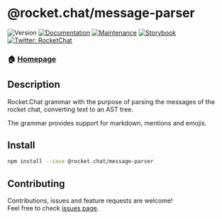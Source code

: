 # @rocket.chat/message-parser

<span><img alt="Version" src="https://img.shields.io/npm/v/@rocket.chat/message-parser.svg" /></span>
<a href="https://github.com/RocketChat/Rocket.Chat.Fuselage#readme" target="_blank"><img alt="Documentation" src="https://img.shields.io/badge/documentation-yes-brightgreen.svg" /></a>
<a href="https://github.com/RocketChat/Rocket.Chat.Fuselage/graphs/commit-activity" target="_blank"><img alt="Maintenance" src="https://img.shields.io/badge/Maintained%3F-yes-green.svg" /></a>
<a href="https://rocketchat.github.io/Rocket.Chat.Fuselage" target="_blank"><img alt="Storybook" src="https://cdn.jsdelivr.net/gh/storybooks/brand@master/badge/badge-storybook.svg" /></a>
<a href="https://twitter.com/RocketChat" target="_blank"><img alt="Twitter: RocketChat" src="https://img.shields.io/twitter/follow/RocketChat.svg?style=social" /></a>

### 🏠 [Homepage](https://rocketchat.github.io/Rocket.Chat.Fuselage/)

## Description

Rocket.Chat grammar with the purpose of parsing the messages of the rocket chat, converting text to an AST tree.

The grammar provides support for markdown, mentions and emojis.

## Install

```sh
npm install --save @rocket.chat/message-parser
```

## Contributing

Contributions, issues and feature requests are welcome!<br />Feel free to check [issues page](https://github.com/RocketChat/Rocket.Chat.Fuselage/issues).
